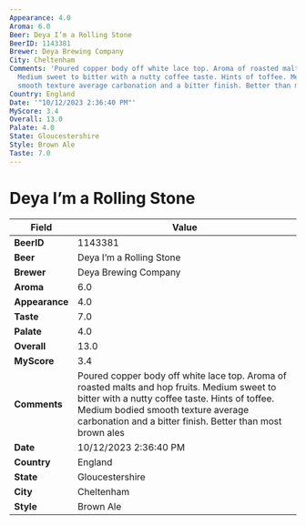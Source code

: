 ```yaml
---
Appearance: 4.0
Aroma: 6.0
Beer: Deya I’m a Rolling Stone
BeerID: 1143381
Brewer: Deya Brewing Company
City: Cheltenham
Comments: 'Poured copper body off white lace top. Aroma of roasted malts and hop fruits.
  Medium sweet to bitter with a nutty coffee taste. Hints of toffee. Medium bodied
  smooth texture average carbonation and a bitter finish. Better than most brown ales '
Country: England
Date: '"10/12/2023 2:36:40 PM"'
MyScore: 3.4
Overall: 13.0
Palate: 4.0
State: Gloucestershire
Style: Brown Ale
Taste: 7.0
---
```


# Deya I’m a Rolling Stone

| Field         | Value |
|---------------|-------|
| **BeerID** | 1143381 |
| **Beer** | Deya I’m a Rolling Stone |
| **Brewer** | Deya Brewing Company |
| **Aroma** | 6.0 |
| **Appearance** | 4.0 |
| **Taste** | 7.0 |
| **Palate** | 4.0 |
| **Overall** | 13.0 |
| **MyScore** | 3.4 |
| **Comments** | Poured copper body off white lace top. Aroma of roasted malts and hop fruits. Medium sweet to bitter with a nutty coffee taste. Hints of toffee. Medium bodied smooth texture average carbonation and a bitter finish. Better than most brown ales  |
| **Date** | 10/12/2023 2:36:40 PM |
| **Country** | England |
| **State** | Gloucestershire |
| **City** | Cheltenham |
| **Style** | Brown Ale |
